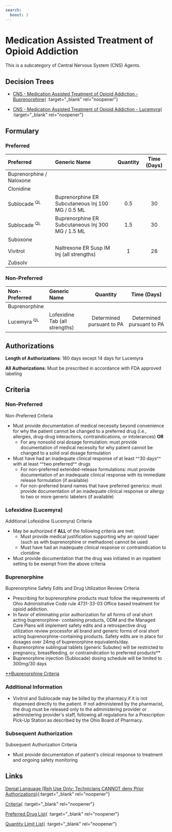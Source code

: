 ```yaml
---
search:
  boost: 3
---
```

# Medication Assisted Treatment of Opioid Addiction

This is a subcategory of Central Nervous System (CNS) Agents.

## Decision Trees

- [CNS - Medication Assisted Treatment of Opioid Addiction - Buprenorphine](https://forms.office.com/Pages/ResponsePage.aspx?id=nPhjxpvvj0G9PUHkbAzgaN9UYz8EqmlIs3_TYn4TbXBUODI2WDdYQTlKUlY3MkxUNjIzVTEzOVROTCQlQCN0PWcu){ :target="_blank" rel="noopener"}

- [CNS - Medication Assisted Treatment of Opioid Addiction - Lucemyra](https://forms.office.com/Pages/ResponsePage.aspx?id=nPhjxpvvj0G9PUHkbAzgaN9UYz8EqmlIs3_TYn4TbXBUNzBLTExYQTlGTVFXUFZRWVpUWDNUNEFJRiQlQCN0PWcu){ :target="_blank" rel="noopener"}

## Formulary

### Preferred

| Preferred                | Generic Name                                      | Quantity | Time (Days) |
| :----------------------- | :------------------------------------------------ | :------: | :---------: |
| Buprenorphine / Naloxone |                                                   |          |             |
| Clonidine                |                                                   |          |             |
| Sublocade <sup>QL</sup>  | Buprenorphine ER Subcutaneous Inj 100 MG / 0.5 ML |   0.5    |     30      |
| Sublocade <sup>QL</sup>  | Buprenorphine ER Subcutaneous Inj 300 MG / 1.5 ML |   1.5    |     30      |
| Suboxone                 |                                                   |          |             |
| Vivitrol                 | Naltrexone ER Susp IM Inj (all strengths)         |    1     |     28      |
| Zubsolv                  |                                                   |          |             |

### Non-Preferred

| Non-Preferred          | Generic Name                   |         Quantity          |        Time (Days)        |
| :--------------------- | :----------------------------- | :-----------------------: | :-----------------------: |
| Buprenorphine          |                                |                           |                           |
| Lucemyra <sup>QL</sup> | Lofexidine Tab (all strengths) | Determined pursuant to PA | Determined pursuant to PA |

## Authorizations

**Length of Authorizations**: 180 days except 14 days for Lucemyra

**All Authorizations**: Must be prescribed in accordance with FDA approved labeling

## Criteria

### Non-Preferred

Non-Preferred Criteria

- Must provide documentation of medical necessity beyond convenience for why the patient cannot be changed to a preferred drug (i.e., allergies, drug-drug interactions, contraindications, or intolerances) **OR**
    - For any nonsolid oral dosage formulation: must provide documentation of medical necessity for why patient cannot be changed to a solid oral dosage formulation
- Must have had an inadequate clinical response of at least ^^30 days^^ with at least ^^two preferred^^ drugs
    - For non-preferred extended-release formulations: must provide documentation of an inadequate clinical response with its immediate release formulation (if available)
    - For non-preferred brand names that have preferred generics: must provide documentation of an inadequate clinical response or allergy to two or more generic labelers (if available)

### Lofexidine (Lucemyra)

Additional Lofexidine (Lucemyra) Criteria

- May be authorized if **ALL** of the following criteria are met:
    - Must provide medical justification supporting why an opioid taper (such as with buprenorphine or methadone) cannot be used
    - Must have had an inadequate clinical response or contraindication to clonidine
- Must provide documentation that the drug was initiated in an inpatient setting to be exempt from the above criteria

### Buprenorphine

Buprenorphine Safety Edits and Drug Utilization Review Criteria

- Prescribing for buprenorphine products must follow the requirements of Ohio Administrative Code rule 4731-33-03 Office based treatment for opioid addiction.
- In favor of eliminating prior authorization for all forms of oral short acting buprenorphine- containing products, ODM and the Managed Care Plans will implement safety edits and a retrospective drug utilization review processfor all brand and generic forms of oral short acting buprenorphine-containing products. Safety edits are in place for dosages over 24mg of buprenorphine equivalents/day.
- Buprenorphine sublingual tablets (generic Subutex) will be restricted to pregnancy, breastfeeding, or contraindication to preferred products**
- Buprenorphine injection (Sublocade) dosing schedule will be limited to 300mg/30 days

[**Buprenorphine Criteria](https://special-spoon-f542dccd.pages.github.io/Pharmacist%20Reference%20Guide/Medication%20Guidance/Buprenorphine%20Criteria/)

### Additional Information

- Vivitrol and Sublocade may be billed by the pharmacy if it is not dispensed directly to the patient. If not administered by the pharmacist, the drug must be released only to the administering provider or administering provider's staff, following all regulations for a Prescription Pick-Up Station as described by the Ohio Board of Pharmacy.


### Subsequent Authorization

Subsequent Authorization Criteria

- Must provide documentation of patient's clinical response to treatment and ongoing safety monitoring

## Links

[Denial Language (Rph Use Only: Technicians CANNOT deny Prior Authorizations)](https://mygainwell-my.sharepoint.com.mcas.ms/:w:/r/personal/rachel_carpenter_gainwelltechnologies_com/_layouts/15/Doc.aspx?sourcedoc=%7BCD777F63-7F18-4713-8D6A-B043BEE631F5%7D&file=Denial%20Language%20Updated%2009112023.docx&action=embedview&mobileredirect=true&wdStartOn=33&cid=f4472ece-6d4f-4694-b0c5-c150a2f53fea){:target="_blank" rel="noopener"} 

[Criteria](https://spbm.medicaid.ohio.gov/SPDocumentLibrary/DocumentLibrary/UPDL/UPDL%20criteria%20effective%2001.01.2024.pdf#page=39){ :target="_blank" rel="noopener"}

[Preferred Drug List](https://spbm.medicaid.ohio.gov/SPDocumentLibrary/DocumentLibrary/UPDL/UPDL%20effective%2001.01.2024.pdf#page=16){ :target="_blank" rel="noopener"}

[Quantity Limit List](https://spbm.medicaid.ohio.gov/SPDocumentLibrary/DocumentLibrary/UPDL/Quantity%20Limits.pdf){ :target="_blank" rel="noopener"}
